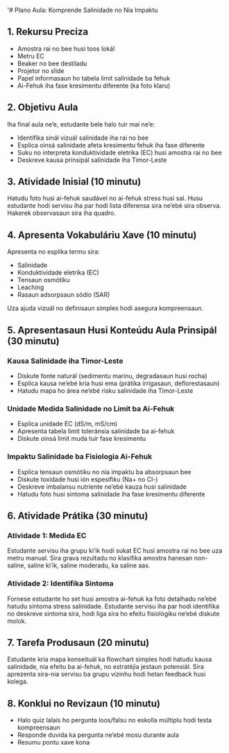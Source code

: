'# Plano Aula: Komprende Salinidade no Nia Impaktu

## 1. Rekursu Preciza

- Amostra rai no bee husi toos lokál
- Metru EC
- Beaker no bee destiladu
- Projetor no slide
- Papel informasaun ho tabela limit salinidade ba fehuk
- Ai-Fehuk iha fase kresimentu diferente (ka foto klaru)

## 2. Objetivu Aula

Iha final aula ne’e, estudante bele halo tuir mai ne’e:
- Identifika sinál vizuál salinidade iha rai no bee
- Esplica oinsá salinidade afeta kresimentu fehuk iha fase diferente
- Suku no interpreta konduktividade eletrika (EC) husi amostra rai no bee
- Deskreve kausa prinsipál salinidade iha Timor-Leste

## 3. Atividade Inisial (10 minutu)

Hatudu foto husi ai-fehuk saudável no ai-fehuk stress husi sal. Husu estudante hodi servisu iha par hodi lista diferensa sira ne’ebé sira observa. Hakerek observasaun sira iha quadro.

## 4. Apresenta Vokabuláriu Xave (10 minutu)

Apresenta no esplika termu sira:
- Salinidade
- Konduktividade eletrika (EC)
- Tensaun osmótiku
- Leaching
- Rasaun adsorpsaun sódio (SAR)

Uza ajuda vizuál no definisaun simples hodi asegura kompreensaun.

## 5. Apresentasaun Husi Konteúdu Aula Prinsipál (30 minutu)

### Kausa Salinidade iha Timor-Leste
- Diskute fonte naturál (sedimentu marinu, degradasaun husi rocha)
- Esplica kausa ne’ebé kria husi ema (prátika irrigasaun, deflorestasaun)
- Hatudu mapa ho área ne’ebé risku salinidade iha Timor-Leste

### Unidade Medida Salinidade no Limit ba Ai-Fehuk
- Esplica unidade EC (dS/m, mS/cm)
- Apresenta tabela limit toleránsia salinidade ba ai-fehuk
- Diskute oinsá limit muda tuir fase kresimentu

### Impaktu Salinidade ba Fisiologia Ai-Fehuk
- Esplica tensaun osmótiku no nia impaktu ba absorpsaun bee
- Diskute toxidade husi ión espesífiku (Na+ no Cl-)
- Deskreve imbalansu nutriente ne’ebé kauza husi salinidade
- Hatudu foto husi sintoma salinidade iha fase kresimentu diferente

## 6. Atividade Prátika (30 minutu)

### Atividade 1: Medida EC
Estudante servisu iha grupu ki’ik hodi sukat EC husi amostra rai no bee uza metru manual. Sira grava rezultadu no klasifika amostra hanesan non-saline, saline ki’ik, saline moderadu, ka saline aas.

### Atividade 2: Identifika Sintoma
Fornese estudante ho set husi amostra ai-fehuk ka foto detalhadu ne’ebé hatudu sintoma stress salinidade. Estudante servisu iha par hodi identifika no deskreve sintoma sira, hodi liga sira ho efeitu fisiológiku ne’ebé diskute molok.

## 7. Tarefa Produsaun (20 minutu)

Estudante kria mapa konseituál ka flowchart simples hodi hatudu kausa salinidade, nia efeitu ba ai-fehuk, no estratéjia jestaun potensiál. Sira aprezenta sira-nia servisu ba grupu vizinhu hodi hetan feedback husi kolega.

## 8. Konklui no Revizaun (10 minutu)

- Halo quiz lalais ho pergunta loos/falsu no eskolla múltiplu hodi testa kompreensaun
- Responde duvida ka pergunta ne’ebé mosu durante aula
- Resumu pontu xave kona